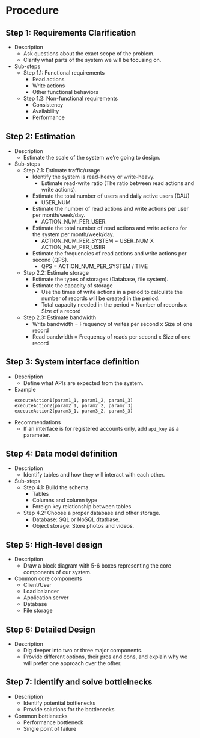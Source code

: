 # Procedure

## Step 1: Requirements Clarification
- Description
   - Ask questions about the exact scope of the problem.
   - Clarify what parts of the system we will be focusing on.
- Sub-steps
   - Step 1.1: Functional requirements
      - Read actions
      - Write actions
      - Other functional behaviors 
   - Step 1.2: Non-functional requirements
      - Consistency
      - Availability
      - Performance

## Step 2: Estimation
- Description
   - Estimate the scale of the system we’re going to design.
- Sub-steps
   - Step 2.1: Estimate traffic/usage
      - Identify the system is read-heavy or write-heavy.
         - Estimate read-write ratio (The ratio between read actions and write actions).
      - Estimate the total number of users and daily active users (DAU)
         - USER_NUM.
      - Estimate the number of read actions and write actions per user per month/week/day.
         - ACTION_NUM_PER_USER.
      - Estimate the total number of read actions and write actions for the system per month/week/day.
         - ACTION_NUM_PER_SYSTEM = USER_NUM X ACTION_NUM_PER_USER
      - Estimate the frequencies of read actions and write actions per second (QPS).
         - QPS = ACTION_NUM_PER_SYSTEM / TIME
   - Step 2.2: Estimate storage
      - Estimate the types of storages (Database, file system).
      - Estimate the capacity of storage
          - Use the times of write actions in a period to calculate the number of records will be created in the period.
          - Total capacity needed in the period = Number of records x Size of a record
   - Step 2.3: Estimate bandwidth
      - Write bandwidth = Frequency of writes per second x Size of one record
      - Read bandwidth = Frequency of reads per second x Size of one record

## Step 3: System interface definition
- Description
   - Define what APIs are expected from the system.
- Example
  ```
  executeAction1(param1_1, param1_2, param1_3)
  executeAction2(param2_1, param2_2, param2_3)
  executeAction2(param3_1, param3_2, param3_3)
  ```
- Recommendations
   - If an interface is for registered accounts only, add `api_key` as a parameter.

## Step 4: Data model definition
- Description
   - Identify tables and how they will interact with each other.
- Sub-steps
   - Step 4.1: Build the schema.
      - Tables
      - Columns and column type
      - Foreign key relationship between tables
   - Step 4.2: Choose a proper database and other storage.
      - Database: SQL or NoSQL dtatbase.
      - Object storage: Store photos and videos.

## Step 5: High-level design
- Description
   - Draw a block diagram with 5-6 boxes representing the core components of our system.
- Common core components
   - Client/User
   - Load balancer
   - Application server
   - Database
   - File storage

## Step 6: Detailed Design
- Description
   - Dig deeper into two or three major components.
   - Provide different options, their pros and cons, and explain why we will prefer one approach over the other.

## Step 7: Identify and solve bottlelnecks
- Description
   - Identify potential bottlenecks
   - Provide solutions for the bottlenecks
- Common bottlenecks
   - Performance bottleneck
   - Single point of failure
